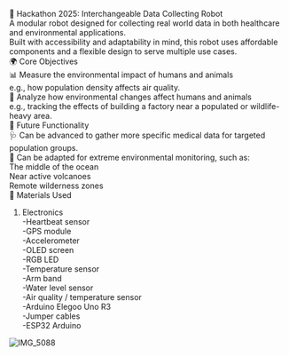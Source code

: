 🤖 Hackathon 2025: Interchangeable Data Collecting Robot<br>
A modular robot designed for collecting real world data in both healthcare and environmental applications.<br>
Built with accessibility and adaptability in mind, this robot uses affordable components and a flexible design to serve multiple use cases.<br>
🌍 Core Objectives<br>
📊 Measure the environmental impact of humans and animals<br>
e.g., how population density affects air quality.<br>
🧬 Analyze how environmental changes affect humans and animals<br>
e.g., tracking the effects of building a factory near a populated or wildlife-heavy area.<br>
🧠 Future Functionality<br>
🩺 Can be advanced to gather more specific medical data for targeted population groups.<br>
🌋 Can be adapted for extreme environmental monitoring, such as:<br>
The middle of the ocean<br>
Near active volcanoes<br>
Remote wilderness zones<br>
🔧 Materials Used<br>
1. Electronics<br>
-Heartbeat sensor<br>
-GPS module<br>
-Accelerometer<br>
-OLED screen<br>
-RGB LED<br>
-Temperature sensor<br>
-Arm band<br>
-Water level sensor<br>
-Air quality / temperature sensor<br>
-Arduino Elegoo Uno R3<br>
-Jumper cables<br>
-ESP32 Arduino<br>


![IMG_5088](https://github.com/user-attachments/assets/a72f810f-c669-4c88-b877-4ede516dcd4c)


  

  

